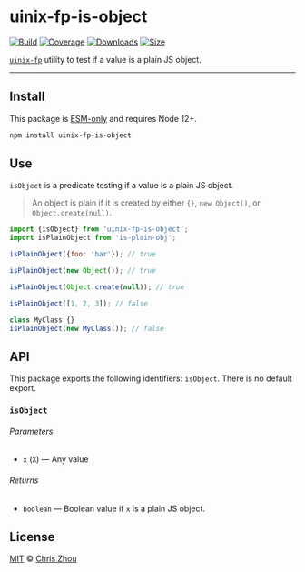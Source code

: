 # uinix-fp-is-object

[![Build][build-badge]][build]
[![Coverage][coverage-badge]][coverage]
[![Downloads][downloads-badge]][downloads]
[![Size][bundle-size-badge]][bundle-size]

[`uinix-fp`][uinix-fp] utility to test if a value is a plain JS object.

---

## Install

This package is [ESM-only][] and requires Node 12+.

```sh
npm install uinix-fp-is-object
```

## Use

`isObject` is a predicate testing if a value is a plain JS object.

> An object is plain if it is created by either `{}`, `new Object()`, or `Object.create(null)`.

```js
import {isObject} from 'uinix-fp-is-object';
import isPlainObject from 'is-plain-obj';

isPlainObject({foo: 'bar'}); // true

isPlainObject(new Object()); // true

isPlainObject(Object.create(null)); // true

isPlainObject([1, 2, 3]); // false

class MyClass {}
isPlainObject(new MyClass()); // false
```

## API

This package exports the following identifiers: `isObject`.  There is no default export.

### `isObject`

###### Parameters
- `x` (`X`) — Any value

###### Returns
- `boolean` — Boolean value if `x` is a plain JS object.

## License

[MIT][license] © [Chris Zhou][author]

<!-- project -->
[author]: https://github.com/chrisrzhou
[license]: https://github.com/uinix-js/uinix-fp/blob/main/license
[build]: https://github.com/uinix-js/uinix-fp/actions
[build-badge]: https://github.com/uinix-js/uinix-fp/workflows/main/badge.svg
[coverage]: https://codecov.io/github/uinix-js/uinix-fp
[coverage-badge]: https://img.shields.io/codecov/c/github/uinix-js/uinix-fp.svg
[downloads]: https://www.npmjs.com/package/uinix-fp-is-object
[downloads-badge]: https://img.shields.io/npm/dm/uinix-fp-is-object.svg
[bundle-size]: https://bundlephobia.com/result?p=uinix-fp-is-object
[bundle-size-badge]: https://img.shields.io/bundlephobia/minzip/uinix-fp-is-object.svg

<!-- defs -->
[ESM-only]: https://gist.github.com/sindresorhus/a39789f98801d908bbc7ff3ecc99d99c
[uinix-fp]: https://github.com/uinix-js/uinix-fp

